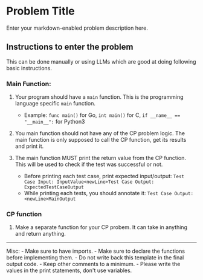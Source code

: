 # **Problem Title**

Enter your markdown-enabled problem description here.

## Instructions to enter the problem
This can be done manually or using LLMs which are good at doing following basic instructions.

### Main Function:
1. Your program should have a `main` function. This is the programming language specific `main` function.
    - Example: `func main()` for Go, `int main()` for C, `if __name__ == "__main__":` for Python3

1. You main function should not have any of the CP problem logic. The main function is only supposed to call the CP function, get its results and print it.

1. The main function MUST print the return value from the CP function. This will be used to check if the test was successful or not.
    - Before printing each test case, print expected input/output: `Test Case Input: InputValue<newLine>Test Case Output: ExpectedTestCaseOutput`
    - While printing each tests, you should annotate it: `Test Case Output:<newLine>MainOutput`

### CP function
1. Make a separate function for your CP probem. It can take in anything and return anything.

<hr>
Misc:
- Make sure to have imports.
- Make sure to declare the functions before implementing them.
- Do not write back this template in the final output code.
- Keep other comments to a minimum.
- Please write the values in the print statements, don't use variables.